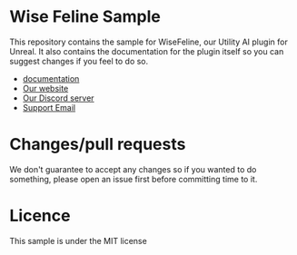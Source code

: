 # Wise Feline Sample

This repository contains the sample for WiseFeline, our Utility AI plugin for Unreal.
It also contains the documentation for the plugin itself so you can suggest changes if you feel to do so.

- [documentation](https://nooparmygames.com/WF-UtilityAI-Unreal)
- [Our website](https://nooparmygames.com)
- [Our Discord server](https://discord.gg/FA8R7APZWR)
- [Support Email](mailto:support@nooparmygames.com)

# Changes/pull requests

We don't guarantee to accept any changes so if you wanted to do something, please open an issue first before committing time to it.

# Licence

This sample is under the MIT license